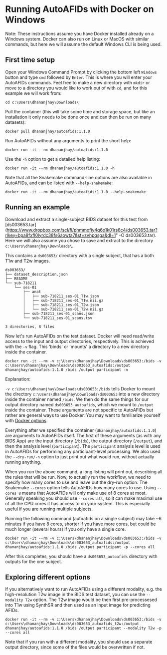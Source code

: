 # Running AutoAFIDs with Docker on Windows

Note: These instructions assume you have Docker installed already on a Windows system. Docker can also run on Linux or MacOS with similar commands, but here we will assume the default Windows CLI is being used.

## First time setup

Open your Windows Command Prompt by clicking the bottom left `Windows` button and type `cmd` followed by `Enter`. This is where you will enter your AutoAFIDs commands. Feel free to make a new directory with `mkdir` or move to a directory you would like to work out of with `cd`, and for this example we will work from:

    cd c:\Users\dhananjhay\Downloads\

Pull the container (this will take some time and storage space, but like an installation it only needs to be done once and can then be run on many datasets):

    docker pull dhananjhay/autoafids:1.1.0

Run AutoAFIDs without any arguments to print the short help:

    docker run -it --rm dhananjhay/autoafids:1.1.0    

Use the `-h` option to get a detailed help listing:

    docker run -it --rm dhananjhay/autoafids:1.1.0 -h

Note that all the Snakemake command-line options are also available in
AutoAFIDs, and can be listed with `--help-snakemake`:

    docker run -it --rm dhananjhay/autoafids:1.1.0 --help-snakemake

## Running an example

Download and extract a single-subject BIDS dataset for this test from [ds003653.tar](https://www.dropbox.com/scl/fi/phmmofiy4q6o1k01rs6c4/ds003653.tar?rlkey=bpa8fxfl0lyrdc38fs6aowta7&st=zvhpqsga&dl=1" -O ds003653.tar). Here we will also assume you chose to save and extract to the directory `c:\Users\dhananjhay\Downloads\`.

This contains a `ds003653/` directory with a single subject, that has a both T1w and T2w images. 

```
ds003653/
├── dataset_description.json
├── README
└── sub-718211
    └── ses-01
        ├── anat
        │   ├── sub-718211_ses-01_T1w.json
        │   ├── sub-718211_ses-01_T1w.nii.gz
        │   ├── sub-718211_ses-01_T2w.json
        │   └── sub-718211_ses-01_T2w.nii.gz
        ├── sub-718211_ses-01_scans.json
        └── sub-718211_ses-01_scans.tsv

3 directories, 8 files
```

Now let's run AutoAFIDs on the test dataset. Docker will need read/write access to the input and output directories, respectively. This is achieved with the `-v` flag. This 'binds' or 'mounts' a directory to a new directory inside the container.

    docker run -it --rm -v c:\Users\dhananjhay\Downloads\ds003653:/bids -v c:\Users\dhananjhay\Downloads\ds003653_autoafids:/output dhananjhay/autoafids:1.1.0 /bids /output participant -n

Explanation: 

`-v c:\Users\dhananjhay\Downloads\ds003653:/bids` tells Docker to mount the directory `c:\Users\dhananjhay\Downloads\ds003653` into a new directory inside the container named `/bids`. We then do the same things for our output directory named `ds003653_autoafids`, which we mount to `/output` inside the container. These arguments are not specific to AutoAFIDs but rather are general ways to use Docker. You may want to familiarize yourself with [Docker options](https://docs.docker.com/engine/reference/run/).

Everything after we specified the container (`dhananjhay/autoafids:1.1.0`) are arguments to AutoAFIDs itself. The first of these arguments (as with any BIDS App) are the input directory (`/bids`), the output directory (`/output`), and then the analysis level (`participant`). The `participant` analysis 
level is used in AutoAFIDs for performing any participant-level processing. We also used the `--dry-run/-n`  option to just print out what would run, without actually running anything.

When you run the above command, a long listing will print out, describing all the rules that 
will be run. Now, to actually run the workflow, we need to specify how many cores to use and leave out
the dry-run option.  The Snakemake `--cores` option tells AutoAFIDs how many cores to use.
 Using `--cores 8` means that AutoAFIDs will only make use of 8 cores at most. Generally speaking 
you should use `--cores all`,  so it can make maximal use of all the CPU cores it has access to on your system. This is especially 
useful if you are running multiple subjects. 

Running the following command (autoafids on a single subject) may take ~6 minutes if you have 8 cores, shorter if you have more 
cores, but could be much longer (several hours) if you only have a single core.

    docker run -it --rm -v c:\Users\dhananjhay\Downloads\ds003653:/bids -v c:\Users\dhananjhay\Downloads\ds003653_autoafids:/output dhananjhay/autoafids:1.1.0 /bids /output participant -p --cores all

After this completes, you should have a `ds003653_autoafids` directory with outputs for the one subject.

## Exploring different options

If you alternatively want to run AutoAFIDs using a different modality, e.g. the high-resolution T2w image
in the BIDS test dataset, you can use the `--modality T2w` option. The T2w image would be then first pre-processesed into T1w using SynthSR and then used as an input image for predicting AFIDs.

    docker run -it --rm -v c:\Users\dhananjhay\Downloads\ds003653:/bids -v c:\Users\dhananjhay\Downloads\ds003653_autoafids_t2w:/output dhananjhay/autoafids:1.1.0 /bids /output participant --modality T2w -p --cores all

Note that if you run with a different modality, you should use a separate output directory, since some of the files 
would be overwritten if not.


